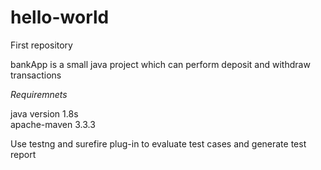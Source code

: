 # hello-world
First repository

bankApp is a small java project which can perform deposit and withdraw transactions

*Requiremnets*

java version 1.8s  
apache-maven 3.3.3

Use testng and surefire plug-in to evaluate test cases and generate test report


